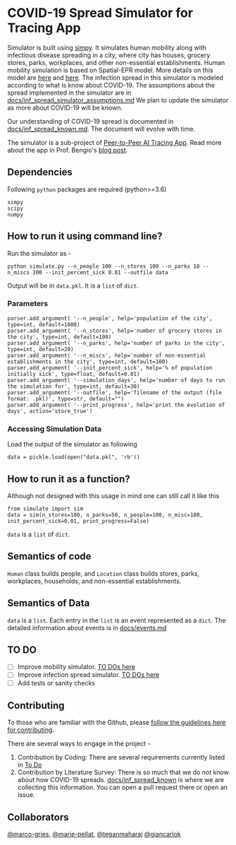 # COVID-19 Spread Simulator for Tracing App

Simulator is built using [simpy](!https://simpy.readthedocs.io/en/latest/simpy_intro/index.html).
It simulates human mobility along with infectious disease spreading in a city, where city has houses, grocery stores, parks, workplaces, and other non-essential establishments.
Human mobility simulation is based on Spatial-EPR model. More details on this model are [here](https://www.nature.com/articles/ncomms9166) and [here](https://www.nature.com/articles/nphys1760).
The infection spread in this simulator is modeled according to what is know about COVID-19.
The assumptions about the spread implemented in the simulator are in [docs/inf_spread_simulator_assumptions.md](docs/inf_spread_simulator_assumptions.md)
We plan to update the simulator as more about COVID-19 will be known.

Our understanding of COVID-19 spread is documented in [docs/inf_spread_known.md](docs/inf_spread_known.md). The document will evolve with time.

The simulator is a sub-project of [Peer-to-Peer AI Tracing App](https://mila.quebec/en/peer-to-peer-ai-tracing-of-covid-19/). Read more about the app in Prof. Bengio's [blog post](https://yoshuabengio.org/2020/03/23/peer-to-peer-ai-tracing-of-covid-19/).

## Dependencies
Following `python` packages are required (python>=3.6)
```
simpy
scipy
numpy
```

## How to run it using command line?
Run the simulator as -
```
python simulate.py --n_people 100 --n_stores 100 --n_parks 10 --n_miscs 100 --init_percent_sick 0.01 --outfile data
```

Output will be in `data.pkl`. It is a `list` of `dict`.

### Parameters

```
parser.add_argument( '--n_people', help='population of the city', type=int, default=1000)
parser.add_argument( '--n_stores', help='number of grocery stores in the city', type=int, default=100)
parser.add_argument( '--n_parks', help='number of parks in the city', type=int, default=20)
parser.add_argument( '--n_miscs', help='number of non-essential establishments in the city', type=int, default=100)
parser.add_argument( '--init_percent_sick', help='% of population initially sick', type=float, default=0.01)
parser.add_argument( '--simulation_days', help='number of days to run the simulation for', type=int, default=30)
parser.add_argument( '--outfile', help='filename of the output (file format: .pkl)', type=str, default="")
parser.add_argument( '--print_progress', help='print the evolution of days', action='store_true')
```

### Accessing Simulation Data
Load the output of the simulator as following
```
data = pickle.load(open("data.pkl", 'rb'))
```

## How to run it as a function?
Although not designed with this usage in mind one can still call it like this
```
from simulate import sim
data = sim(n_stores=100, n_parks=50, n_people=100, n_misc=100, init_percent_sick=0.01, print_progress=False)
```

`data` is a `list` of `dict`.

## Semantics of code
`Human` class builds people, and `Location` class builds stores, parks, workplaces, households, and non-essential establishments.

## Semantics of Data
`data` is a `list`. Each entry in the `list` is an event represented as a `dict`.
The detailed information about events is in [docs/events.md](docs/events.md)

## TO DO
- [ ] Improve mobility simulator. [TO DOs here](docs/mobility_tasks.md)
- [ ] Improve infection spread simulator. [TO DOs here](docs/infection_spread_tasks.md)
- [ ] Add tests or sanity checks

## Contributing
To those who are familiar with the Github, please [follow the guidelines here for contributing](https://gist.github.com/MarcDiethelm/7303312).

There are several ways to engage in the project -
1. Contribution by Coding: There are several requirements currently listed in [To Do](#todo)
2. Contribution by Literature Survey: There is so much that we do not know about how COVID-19 spreads. [docs/inf_spread_known](docs/inf_spread_known) is where we are collecting this information. You can open a pull request there or open an issue.

## Collaborators
[@marco-gries](https://github.com/marco-gires), [@marie-pellat](https://github.com/mariepellat), [@teganmaharaj](https://github.com/teganmaharaj) [@giancarlok](https://github.com/giancarlok)
